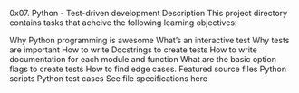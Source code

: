 0x07. Python - Test-driven development
Description
This project directory contains tasks that acheive the following learning objectives:

Why Python programming is awesome
What’s an interactive test
Why tests are important
How to write Docstrings to create tests
How to write documentation for each module and function
What are the basic option flags to create tests
How to find edge cases.
Featured source files
Python scripts
Python test cases
See file specifications here
